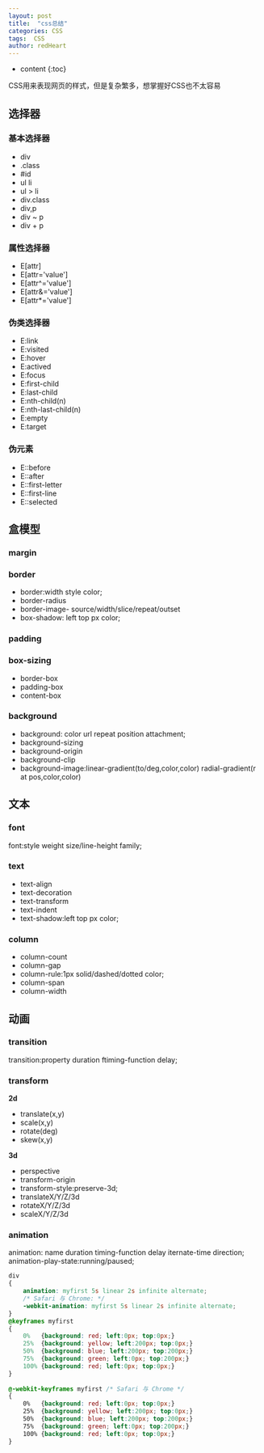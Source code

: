 ```yaml
---
layout: post
title:  "css总结"
categories: CSS
tags:  CSS
author: redHeart
---
```


* content
{:toc}

CSS用来表现网页的样式，但是复杂繁多，想掌握好CSS也不太容易




## 选择器

### 基本选择器

- div
- .class
- #id
- ul   li
- ul > li  
- div.class
- div,p
- div ~ p
- div + p

### 属性选择器

- E[attr]
- E[attr='value']
- E[attr^='value']
- E[attr&='value']
- E[attr\*='value']

### 伪类选择器

- E:link
- E:visited
- E:hover
- E:actived
- E:focus
- E:first-child
- E:last-child
- E:nth-child(n)
- E:nth-last-child(n)
- E:empty
- E:target

### 伪元素

- E::before
- E::after
- E::first-letter
- E::first-line
- E::selected

## 盒模型

### margin

### border

- border:width style color;
- border-radius
- border-image- source/width/slice/repeat/outset
- box-shadow: left top px color;

### padding

### box-sizing

- border-box
- padding-box
- content-box

### background

- background: color url repeat position attachment;
- background-sizing
- background-origin
- background-clip
- background-image:linear-gradient(to/deg,color,color)  radial-gradient(r at pos,color,color)

## 文本

### font

font:style weight size/line-height family;

### text

- text-align
- text-decoration
- text-transform
- text-indent
- text-shadow:left top px color;

### column

- column-count
- column-gap
- column-rule:1px solid/dashed/dotted color;
- column-span
- column-width

## 动画

### transition

transition:property duration ftiming-function delay;

### transform

**2d**

- translate(x,y)
- scale(x,y)
- rotate(deg)
- skew(x,y)

**3d**

- perspective
- transform-origin
- transform-style:preserve-3d;
- translateX/Y/Z/3d
- rotateX/Y/Z/3d
- scaleX/Y/Z/3d

### animation

animation: name duration timing-function delay iternate-time direction;
animation-play-state:running/paused;

```css
div
{
    animation: myfirst 5s linear 2s infinite alternate;
    /* Safari 与 Chrome: */
    -webkit-animation: myfirst 5s linear 2s infinite alternate;
}
@keyframes myfirst
{
    0%   {background: red; left:0px; top:0px;}
    25%  {background: yellow; left:200px; top:0px;}
    50%  {background: blue; left:200px; top:200px;}
    75%  {background: green; left:0px; top:200px;}
    100% {background: red; left:0px; top:0px;}
}
 
@-webkit-keyframes myfirst /* Safari 与 Chrome */
{
    0%   {background: red; left:0px; top:0px;}
    25%  {background: yellow; left:200px; top:0px;}
    50%  {background: blue; left:200px; top:200px;}
    75%  {background: green; left:0px; top:200px;}
    100% {background: red; left:0px; top:0px;}
}
```